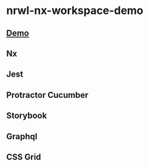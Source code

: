 # nrwl-nx-workspace-demo

## <a href="https://tranquil-harbor-5498.herokuapp.com" target="_blank">Demo</a>

## Nx

## Jest

## Protractor Cucumber

## Storybook

## Graphql

## CSS Grid
